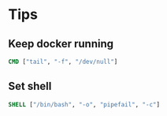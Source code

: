 # Tips

## Keep docker running

```Dockerfile
CMD ["tail", "-f", "/dev/null"]
```

## Set shell

```Dockerfile
SHELL ["/bin/bash", "-o", "pipefail", "-c"]
```
